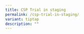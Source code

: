 ```yaml
---
title: CSP Trial in staging
permalink: /csp-trial-in-staging/
variant: tiptap
description: ""
---
```

